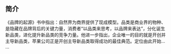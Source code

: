## 简介
《品牌的起源》书中指出：自然界为商界提供了现成模型。品类是商业界的物种、是隐藏在品牌背后的关键力量，消费者“以品类来思考，以品牌来表达”，分化诞生新品类，进化提升新品类的竞争力量。他进一步指出，企业唯一的目的就是开创并主导新品类，苹果公司正是开创主导新品类取得成功的最佳典范。定位由此开始... ...